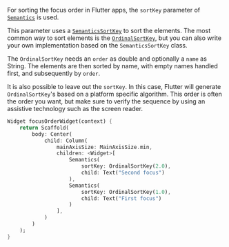 For sorting the focus order in Flutter apps, the `sortKey` parameter of [`Semantics`](https://api.flutter.dev/flutter/semantics/SemanticsProperties-class.html) is used.

This parameter uses a [`SemanticsSortKey`](https://api.flutter.dev/flutter/semantics/SemanticsSortKey-class.html) to sort the elements. The most common way to sort elements is the [`OrdinalSortKey`](https://api.flutter.dev/flutter/semantics/OrdinalSortKey-class.html), but you can also write your own implementation based on the `SemanticsSortKey` class.

The `OrdinalSortKey` needs an `order` as double and optionally a `name` as String. The elements are then sorted by name, with empty names handled first, and subsequently by `order`.

It is also possible to leave out the `sortKey`. In this case, Flutter will generate `OrdinalSortKey`'s based on a platform specific algorithm. This order is often the order you want, but make sure to verify the sequence by using an assistive technology such as the screen reader.

```dart
Widget focusOrderWidget(context) {
    return Scaffold(
        body: Center(
            child: Column(
                mainAxisSize: MainAxisSize.min,
                children: <Widget>[
                    Semantics(
                        sortKey: OrdinalSortKey(2.0),
                        child: Text("Second focus")
                    ),
                    Semantics(
                        sortKey: OrdinalSortKey(1.0),
                        child: Text("First focus")
                    )
                ],
            )
        )
    );
}
```
